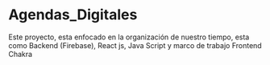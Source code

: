 # Agendas_Digitales
Este proyecto, esta enfocado en la organización de nuestro tiempo, esta como Backend (Firebase), React js, Java Script y marco de trabajo Frontend Chakra

